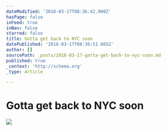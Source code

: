 ```yaml
---
dateModified: '2016-03-17T08:36:42.900Z'
hasPage: false
inFeed: true
inNav: false
starred: false
title: Gotta get back to NYC soon
datePublished: '2016-03-17T08:36:51.865Z'
author: []
sourcePath: _posts/2016-03-17-gotta-get-back-to-nyc-soon.md
published: true
_context: 'http://schema.org'
_type: Article

---
```

# Gotta get back to NYC soon
![](https://the-grid-user-content.s3-us-west-2.amazonaws.com/23edd9e8-052e-4284-8b1f-7dc2506bea7c.jpg)
